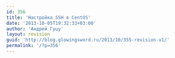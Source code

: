 ```yaml
---
id: 356
title: 'Настройка SSH в CentOS'
date: '2013-10-05T19:32:33+03:00'
author: 'Андрей Гуцу'
layout: revision
guid: 'http://blog.glowingsword.ru/2013/10/355-revision-v1/'
permalink: '/?p=356'
---
```


